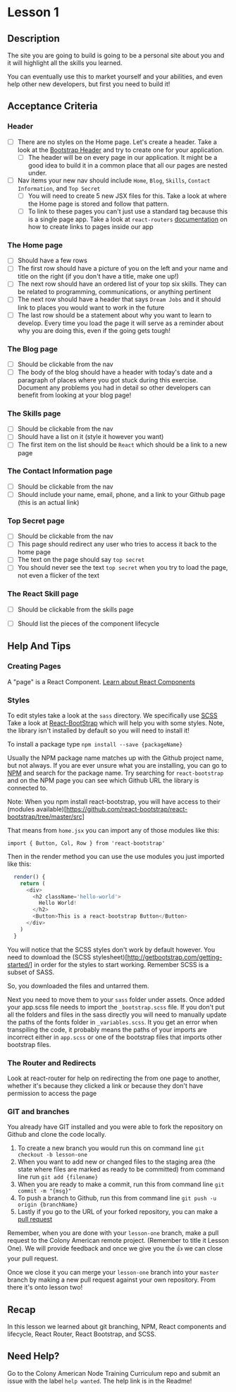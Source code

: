 # Lesson 1

## Description

The site you are going to build is going to be a personal site about you and it will highlight all the skills you learned.

You can eventually use this to market yourself and your abilities, and even help other new developers, but first you need to build it!

## Acceptance Criteria

### Header

- [ ] There are no styles on the Home page. Let's create a header. Take a look at the [Bootstrap Header](http://getbootstrap.com/css/) and try to create one for your application.
  - [ ] The header will be on every page in our application. It might be a good idea to build it in a common place that all our pages are nested under.

- [ ] Nav items your new nav should include `Home`, `Blog`, `Skills`, `Contact Information`, and `Top Secret`
  - [ ] You will need to create 5 new JSX files for this. Take a look at where the Home page is stored and follow that pattern.
  - [ ] To link to these pages you can't just use a standard <a> tag because this is a single page app. Take a look at `react-routers` [documentation](https://github.com/rackt/react-router) on how to create links to pages inside our app

### The Home page
  - [ ] Should have a few rows
  - [ ] The first row should have a picture of you on the left and your name and title on the right (if you don't have a title, make one up!)
  - [ ] The next row should have an ordered list of your top six skills. They can be related to programming, communications, or anything pertinent
  - [ ] The next row should have a header that says `Dream Jobs` and it should link to places you would want to work in the future
  - [ ] The last row should be a statement about why you want to learn to develop. Every time you load the page it will serve as a reminder about why you are doing this, even if the going gets tough!

### The Blog page
  - [ ] Should be clickable from the nav
  - [ ] The body of the blog should have a header with today's date and a paragraph of places where you got stuck during this exercise. Document any problems you had in detail so other developers can benefit from looking at your blog page!

### The Skills page
  - [ ] Should be clickable from the nav
  - [ ] Should have a list on it (style it however you want)
  - [ ] The first item on the list should be `React` which should be a link to a new page

### The Contact Information page
  - [ ] Should be clickable from the nav
  - [ ] Should include your name, email, phone, and a link to your Github page (this is an actual <a> link)

### Top Secret page
  - [ ] Should be clickable from the nav
  - [ ] This page should redirect any user who tries to access it back to the home page
  - [ ] The text on the page should say `top secret`
  - [ ] You should never see the text `top secret` when you try to load the page, not even a flicker of the text

### The React Skill page
  - [ ] Should be clickable from the skills page
  - [ ] Should list the pieces of the component lifecycle


## Help And Tips

### Creating Pages

A "page" is a React Component. [Learn about React Components](https://facebook.github.io/react/docs/component-specs.html)

### Styles

To edit styles take a look at the `sass` directory. We specifically use [SCSS](http://sass-lang.com/documentation/file.SASS_REFERENCE.html)
Take a look at [React-BootStrap](https://react-bootstrap.github.io/) which will help you with some styles. Note, the library isn't installed by default so you will need to install it!

To install a package type `npm install --save {packageName}`

Usually the NPM package name matches up with the Github project name, but not always. If you are ever unsure what you are installing, you can go to [NPM](http://npmjs.org) and search for the package name. Try searching for `react-bootstrap` and on the NPM page you can see which Github URL the library is connected to.

Note: When you npm install react-bootstrap, you will have access to their (modules available)[https://github.com/react-bootstrap/react-bootstrap/tree/master/src]

That means from `home.jsx` you can import any of those modules like this:

`import { Button, Col, Row } from 'react-bootstrap'`

Then in the render method you can use the use modules you just imported like this:

```js
  render() {
    return (
      <div>
        <h2 className='hello-world'>
          Hello World!
        </h2>
        <Button>This is a react-bootstrap Button</Button>
      </div>
    )
  }
```

You will notice that the SCSS styles don't work by default however. You need to download the (SCSS
stylesheet)[http://getbootstrap.com/getting-started/] in order for the styles to start working.
Remember SCSS is a subset of SASS.

So, you downloaded the files and untarred them.

Next you need to move them to your `sass` folder under assets. Once added your app.scss file needs to import
the `_bootstrap.scss` file. If you don't put all the folders and files in the sass directly you will need to
manually update the paths of the fonts folder in `_variables.scss`. It you get an error when transpiling the
code, it probably means the paths of your imports are incorrect either in `app.scss` or one of the bootstrap
files that imports other bootstrap files.

### The Router and Redirects

Look at react-router for help on redirecting the from one page to another, whether it's because they clicked a link or because they don't have permission to access the page

### GIT and branches

You already have GIT installed and you were able to fork the repository on Github and clone the code locally.

1. To create a new branch you would run this on command line `git checkout -b lesson-one`
1. When you want to add new or changed files to the staging area (the state where files are marked as ready to be committed) from command line run `git add {filename}`
1. When you are ready to make a commit, run this from command line `git commit -m "{msg}"`
1. To push a branch to Github, run this from command line `git push -u origin {branchName}`
1. Lastly if you go to the URL of your forked repository, you can make a [pull request](https://help.github.com/articles/using-pull-requests/)

Remember, when you are done with your `lesson-one` branch, make a pull request to the Colony American remote project. (Remember to title it Lesson One). We will provide feedback and once we give you the :+1: we can close your pull request.

Once we close it you can merge your `lesson-one` branch into your `master` branch by making a new pull request against your own repository. From there it's onto lesson two!

## Recap

In this lesson we learned about git branching, NPM, React components and lifecycle, React Router, React Bootstrap, and SCSS.

## Need Help?

Go to the Colony American Node Training Curriculum repo and submit an issue with the label `help wanted`. The help link is in the Readme!
